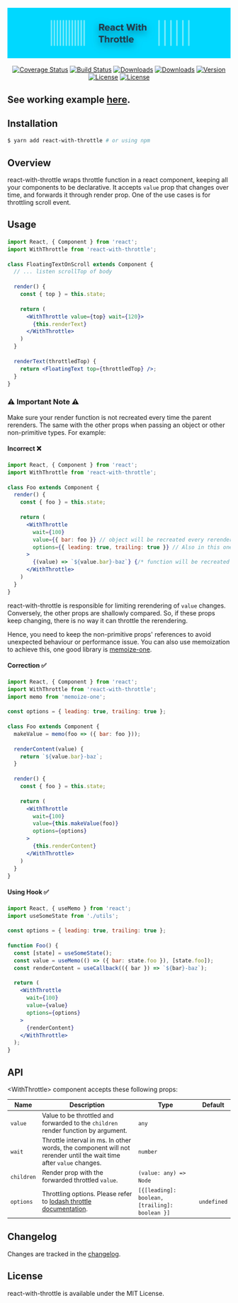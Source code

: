 <p align="center"><a href="https://albertlucianto.github.io/react-with-throttle" target="_blank" rel="noopener noreferrer"><img width="800" src="./web/assets/react-with-throttle-header.jpg" alt="React With Throttle"></a></p>

<p align="center">
<a href="https://codecov.io/github/AlbertLucianto/react-with-throttle?branch=master"><img src="https://img.shields.io/codecov/c/github/AlbertLucianto/react-with-throttle/master.svg" alt="Coverage Status"></a>
<a href="https://travis-ci.org/AlbertLucianto/react-with-throttle"><img src="https://travis-ci.org/AlbertLucianto/react-with-throttle.svg?branch=master" alt="Build Status"></a>
<a href="https://npmcharts.com/compare/react-with-throttle?minimal=true"><img src="https://img.shields.io/npm/dm/react-with-throttle.svg" alt="Downloads"></a>
<a href="https://npmcharts.com/compare/react-with-throttle?minimal=true"><img src="https://img.shields.io/npm/dt/react-with-throttle.svg" alt="Downloads"></a>
<a href="https://www.npmjs.com/package/react-with-throttle"><img src="https://img.shields.io/npm/v/react-with-throttle.svg" alt="Version"></a>
<a href="https://www.npmjs.com/package/react-with-throttle"><img src="https://img.shields.io/npm/l/react-with-throttle.svg" alt="License"></a>
<a href="http://makeapullrequest.com"><img src="https://img.shields.io/badge/PRs-welcome-brightgreen.svg?style=flat-square)" alt="License"></a>
</p>

## See working example [here](https://albertlucianto.github.io/react-with-throttle).

## Installation

```bash
$ yarn add react-with-throttle # or using npm
```

## Overview

react-with-throttle wraps throttle function in a react component, keeping all your components to be declarative. It accepts `value` prop that changes over time, and forwards it through render prop. One of the use cases is for throttling scroll event.

## Usage

```jsx
import React, { Component } from 'react';
import WithThrottle from 'react-with-throttle';

class FloatingTextOnScroll extends Component {
  // ... listen scrollTop of body

  render() {
    const { top } = this.state;

    return (
      <WithThrottle value={top} wait={120}>
        {this.renderText}
      </WithThrottle>
    )
  }

  renderText(throttledTop) {
    return <FloatingText top={throttledTop} />;
  }
}
```

### ⚠️ Important Note ⚠️

Make sure your render function is not recreated every time the parent rerenders. The same with the other props when passing an object or other non-primitive types. For example:

#### Incorrect ❌

```jsx
import React, { Component } from 'react';
import WithThrottle from 'react-with-throttle';

class Foo extends Component {
  render() {
    const { foo } = this.state;
  
    return (
      <WithThrottle
        wait={100}
        value={{ bar: foo }} // object will be recreated every rerender
        options={{ leading: true, trailing: true }} // Also in this one
      >
        {(value) => `${value.bar}-baz`} {/* function will be recreated */}
      </WithThrottle>
    )
  }
}
```

react-with-throttle is responsible for limiting rerendering of `value` changes. Conversely, the other props are shallowly compared. So, if these props keep changing, there is no way it can throttle the rerendering.

Hence, you need to keep the non-primitive props' references to avoid unexpected behaviour or performance issue. You can also use memoization to achieve this, one good library is [memoize-one](https://github.com/alexreardon/memoize-one).

#### Correction ✅

```jsx
import React, { Component } from 'react';
import WithThrottle from 'react-with-throttle';
import memo from 'memoize-one';

const options = { leading: true, trailing: true };

class Foo extends Component {
  makeValue = memo(foo => ({ bar: foo }));

  renderContent(value) {
    return `${value.bar}-baz`;
  }

  render() {
    const { foo } = this.state;

    return (
      <WithThrottle
        wait={100}
        value={this.makeValue(foo)}
        options={options}
      >
        {this.renderContent}
      </WithThrottle>
    )
  }
}
```

#### Using Hook ✅

```jsx
import React, { useMemo } from 'react';
import useSomeState from './utils';

const options = { leading: true, trailing: true };

function Foo() {
  const [state] = useSomeState();
  const value = useMemo(() => ({ bar: state.foo }), [state.foo]);
  const renderContent = useCallback(({ bar }) => `${bar}-baz`);

  return (
    <WithThrottle
      wait={100}
      value={value}
      options={options}
    >
      {renderContent}
    </WithThrottle>
  );
}
```

## API

&lt;WithThrottle> component accepts these following props:

Name         | Description | Type | Default
-------------|-----------|-----------|---------
`value` | Value to be throttled and forwarded to the `children` render function by argument. | `any` |
`wait` | Throttle interval in ms. In other words, the component will not rerender until the wait time after `value` changes. | `number` |
`children` | Render prop with the forwarded throttled `value`. | `(value: any) => Node` |
`options` | Throttling options. Please refer to [lodash throttle documentation](https://lodash.com/docs/4.17.11#throttle). | `[{[leading]: boolean, [trailing]: boolean }]` | `undefined`

## Changelog

Changes are tracked in the [changelog](CHANGELOG.md).

## License

react-with-throttle is available under the MIT License.